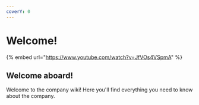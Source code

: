 ```yaml
---
coverY: 0
---
```


# Welcome!

{% embed url="https://www.youtube.com/watch?v=JfVOs4VSpmA" %}

## Welcome aboard!

Welcome to the company wiki! Here you'll find everything you need to know about the company.
